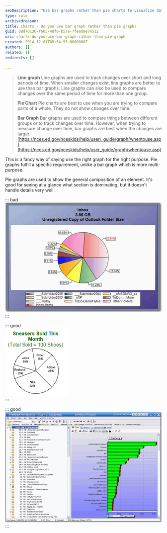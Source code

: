 ```yaml
---
seoDescription: "Use bar graphs rather than pie charts to visualize data that shows changes over time or compares different groups."
type: rule
archivedreason: 
title: Charts - Do you use bar graph rather than pie graph?
guid: 08d70136-f605-4df6-b57a-7fead9e74512
uri: charts-do-you-use-bar-graph-rather-than-pie-graph
created: 2014-12-01T05:54:53.0000000Z
authors: []
related: []
redirects: []

---
```


> **Line graph**
> Line graphs are used to track changes over short  and long periods of time. When smaller changes exist, line graphs are  better to use than bar graphs. Line graphs can also be used to compare  changes over the same period of time for more than one group.
>
> **Pie Chart**
> Pie charts are best to use when you are trying to compare parts of a whole. They do not show changes over time.
>
> **Bar Graph**
> Bar graphs are used to compare things between  different groups or to track changes over time. However, when trying to  measure change over time, bar graphs are best when the changes are  larger.
> [https://nces.ed.gov/nceskids/help/user\_guide/graph/whentouse.asp](https://nces.ed.gov/nceskids/help/user_guide/graph/whentouse.asp)

This is a fancy way of saying use the right graph for  the right purpose. Pie graphs fulfill a specific requirement, unlike a  bar graph which is more multi-purpose.

<!--endintro-->

Pie graphs are used to show the general composition of an element. It's good for seeing at a glance what section is dominating, but it doesn't handle details very well.

::: bad  
![Figure: Bad Example - This Pie Graph is too complicated and difficult to understand.](../../assets/PieGraph.gif)  
:::

::: good  
![Figure: Good Example - This Pie Graph has been simplified and it is easy to see at a glance that Nike sold the most sneakers this month compared to others.](../../assets/PieGraph-Good.jpg)  
:::

::: good  
![Figure: Good Example - This Bar Graph data hasn't even been processed but it's still readable.](../../assets/BarGraph.gif)  
:::
